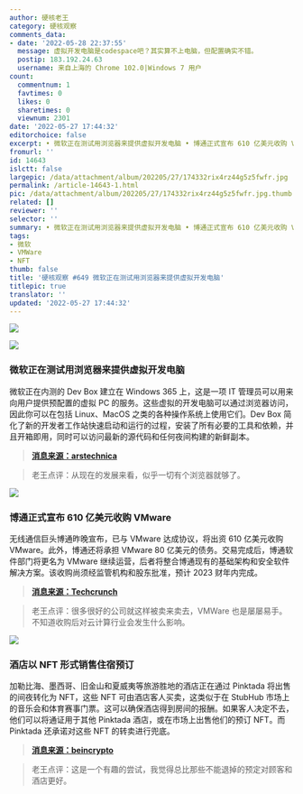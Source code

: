 ```yaml
---
author: 硬核老王
category: 硬核观察
comments_data:
- date: '2022-05-28 22:37:55'
  message: 虚拟开发电脑是codespace吧？其实算不上电脑，但配置确实不错。
  postip: 183.192.24.63
  username: 来自上海的 Chrome 102.0|Windows 7 用户
count:
  commentnum: 1
  favtimes: 0
  likes: 0
  sharetimes: 0
  viewnum: 2301
date: '2022-05-27 17:44:32'
editorchoice: false
excerpt: • 微软正在测试用浏览器来提供虚拟开发电脑 • 博通正式宣布 610 亿美元收购 VMware • 酒店以 NFT 形式销售住宿预订
fromurl: ''
id: 14643
islctt: false
largepic: /data/attachment/album/202205/27/174332rix4rz44g5z5fwfr.jpg
permalink: /article-14643-1.html
pic: /data/attachment/album/202205/27/174332rix4rz44g5z5fwfr.jpg.thumb.jpg
related: []
reviewer: ''
selector: ''
summary: • 微软正在测试用浏览器来提供虚拟开发电脑 • 博通正式宣布 610 亿美元收购 VMware • 酒店以 NFT 形式销售住宿预订
tags:
- 微软
- VMWare
- NFT
thumb: false
title: '硬核观察 #649 微软正在测试用浏览器来提供虚拟开发电脑'
titlepic: true
translator: ''
updated: '2022-05-27 17:44:32'
---
```


![](/data/attachment/album/202205/27/174332rix4rz44g5z5fwfr.jpg)


![](/data/attachment/album/202205/27/174338oh3psmpmlkhmekcn.jpg)


### 微软正在测试用浏览器来提供虚拟开发电脑


微软正在内测的 Dev Box 建立在 Windows 365 上，这是一项 IT 管理员可以用来向用户提供预配置的虚拟 PC 的服务。这些虚拟的开发电脑可以通过浏览器访问，因此你可以在包括 Linux、MacOS 之类的各种操作系统上使用它们。Dev Box 简化了新的开发者工作站快速启动和运行的过程，安装了所有必要的工具和依赖，并且开箱即用，同时可以访问最新的源代码和任何夜间构建的新鲜副本。



> 
> **[消息来源：arstechnica](https://arstechnica.com/gadgets/2022/05/microsoft-dev-box-will-offer-virtual-windows-pcs-for-easy-app-testing-and-support/)**
> 
> 
> 



> 
> 老王点评：从现在的发展来看，似乎一切有个浏览器就够了。
> 
> 
> 


![](/data/attachment/album/202205/27/174349awmmhwe76l868gg8.jpg)


### 博通正式宣布 610 亿美元收购 VMware


无线通信巨头博通昨晚宣布，已与 VMware 达成协议，将出资 610 亿美元收购 VMware。此外，博通还将承担 VMware 80 亿美元的债务。交易完成后，博通软件部门将更名为 VMware 继续运营，后者将整合博通现有的基础架构和安全软件解决方案。该收购尚须经监管机构和股东批准，预计 2023 财年内完成。



> 
> **[消息来源：Techcrunch](https://techcrunch.com/2022/05/26/broadcom-to-acquire-vmware-in-massive-61b-deal/)**
> 
> 
> 



> 
> 老王点评：很多很好的公司就这样被卖来卖去，VMWare 也是屡屡易手。不知道收购后对云计算行业会发生什么影响。
> 
> 
> 


![](/data/attachment/album/202205/27/174403m8natw2n1g8nh3tv.jpg)


### 酒店以 NFT 形式销售住宿预订


加勒比海、墨西哥、旧金山和夏威夷等旅游胜地的酒店正在通过 Pinktada 将出售的间夜转化为 NFT，这些 NFT 可由酒店客人买卖，这类似于在 StubHub 市场上的音乐会和体育赛事门票。这可以确保酒店得到房间的报酬。如果客人决定不去，他们可以将通证用于其他 Pinktada 酒店，或在市场上出售他们的预订 NFT。而 Pinktada 还承诺对这些 NFT 的转卖进行兜底。



> 
> **[消息来源：beincrypto](https://beincrypto.com/hotels-looking-to-embrace-growing-nft-market-as-additional-booking-method/)**
> 
> 
> 



> 
> 老王点评：这是一个有趣的尝试，我觉得总比那些不能退掉的预定对顾客和酒店更好。
> 
> 
>